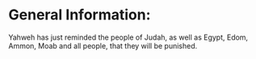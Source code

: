 # General Information:

Yahweh has just reminded the people of Judah, as well as Egypt, Edom, Ammon, Moab and all people, that they will be punished.